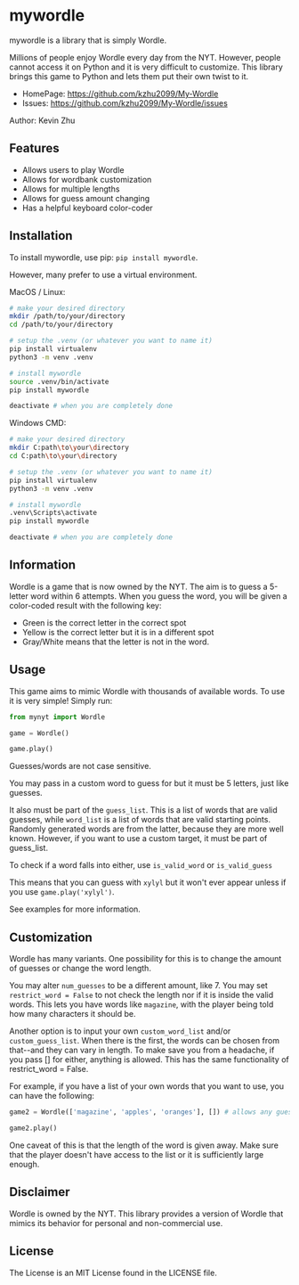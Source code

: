 # mywordle

mywordle is a library that is simply Wordle.

Millions of people enjoy Wordle every day from the NYT.
However, people cannot access it on Python and it is very difficult to customize.
This library brings this game to Python and lets them put their own twist to it.

- HomePage: https://github.com/kzhu2099/My-Wordle
- Issues: https://github.com/kzhu2099/My-Wordle/issues

Author: Kevin Zhu

## Features

- Allows users to play Wordle
- Allows for wordbank customization
- Allows for multiple lengths
- Allows for guess amount changing
- Has a helpful keyboard color-coder

## Installation

To install mywordle, use pip: ```pip install mywordle```.

However, many prefer to use a virtual environment.

MacOS / Linux:

```sh
# make your desired directory
mkdir /path/to/your/directory
cd /path/to/your/directory

# setup the .venv (or whatever you want to name it)
pip install virtualenv
python3 -m venv .venv

# install mywordle
source .venv/bin/activate
pip install mywordle

deactivate # when you are completely done
```

Windows CMD:

```sh
# make your desired directory
mkdir C:path\to\your\directory
cd C:path\to\your\directory

# setup the .venv (or whatever you want to name it)
pip install virtualenv
python3 -m venv .venv

# install mywordle
.venv\Scripts\activate
pip install mywordle

deactivate # when you are completely done
```

## Information

Wordle is a game that is now owned by the NYT.
The aim is to guess a 5-letter word within 6 attempts.
When you guess the word, you will be given a color-coded result with the following key:

- Green is the correct letter in the correct spot
- Yellow is the correct letter but it is in a different spot
- Gray/White means that the letter is not in the word.

## Usage

This game aims to mimic Wordle with thousands of available words.
To use it is very simple! Simply run:

```python
from mynyt import Wordle

game = Wordle()

game.play()
```

Guesses/words are not case sensitive.

You may pass in a custom word to guess for but it must be 5 letters, just like guesses.

It also must be part of the ```guess_list```. This is a list of words that are valid guesses, while ```word_list``` is a list of words that are valid starting points.
Randomly generated words are from the latter, because they are more well known. However, if you want to use a custom target, it must be part of guess_list.

To check if a word falls into either, use ```is_valid_word``` or ```is_valid_guess```

This means that you can guess with ```xylyl``` but it won't ever appear unless if you use ```game.play('xylyl')```.

See examples for more information.

## Customization

Wordle has many variants. One possibility for this is to change the amount of guesses or change the word length.

You may alter ```num_guesses``` to be a different amount, like 7.
You may set ```restrict_word = False``` to not check the length nor if it is inside the valid words.
This lets you have words like ```magazine```, with the player being told how many characters it should be.

Another option is to input your own ```custom_word_list``` and/or ```custom_guess_list```.
When there is the first, the words can be chosen from that--and they can vary in length.
To make save you from a headache, if you pass [] for either, anything is allowed.
This has the same functionality of restrict_word = False.

For example, if you have a list of your own words that you want to use, you can have the following:

```python
game2 = Wordle(['magazine', 'apples', 'oranges'], []) # allows any guesses after picking from this list

game2.play()
```

One caveat of this is that the length of the word is given away.
Make sure that the player doesn't have access to the list or it is sufficiently large enough.

## Disclaimer

Wordle is owned by the NYT. This library provides a version of Wordle that mimics its behavior for personal and non-commercial use.

## License

The License is an MIT License found in the LICENSE file.